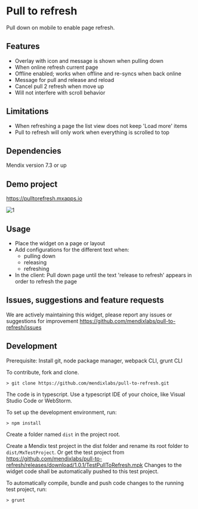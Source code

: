 # Pull to refresh
Pull down on mobile to enable page refresh.

## Features
* Overlay with icon and message is shown when pulling down
* When online refresh current page
* Offline enabled; works when offline and re-syncs when back online
* Message for pull and release and reload
* Cancel pull 2 refresh when move up
* Will not interfere with scroll behavior

## Limitations
* When refreshing a page the list view does not keep 'Load more' items
* Pull to refresh will only work when everything is scrolled to top

## Dependencies
Mendix version 7.3 or up

## Demo project
https://pulltorefresh.mxapps.io

![1](https://raw.githubusercontent.com/mendixlabs/pull-to-refresh/v1.1.0/assets/demo.gif)

## Usage
* Place the widget on a page or layout
* Add configurations for the different text when:
    - pulling down
    - releasing
    - refreshing
* In the client: Pull down page until the text 'release to refresh' appears in order to refresh the page

## Issues, suggestions and feature requests
We are actively maintaining this widget, please report any issues or suggestions for improvement
https://github.com/mendixlabs/pull-to-refresh/issues

## Development
Prerequisite: Install git, node package manager, webpack CLI, grunt CLI

To contribute, fork and clone.

    > git clone https://github.com/mendixlabs/pull-to-refresh.git

The code is in typescript. Use a typescript IDE of your choice, like Visual Studio Code or WebStorm.

To set up the development environment, run:

    > npm install

Create a folder named `dist` in the project root.

Create a Mendix test project in the dist folder and rename its root folder to `dist/MxTestProject`. Or get the test project from https://github.com/mendixlabs/pull-to-refresh/releases/download/1.0.1/TestPullToRefresh.mpk Changes to the widget code shall be automatically pushed to this test project.

To automatically compile, bundle and push code changes to the running test project, run:

    > grunt
